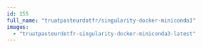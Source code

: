 ```yaml
---
id: 155
full_name: "truatpasteurdotfr/singularity-docker-miniconda3"
images: 
  - "truatpasteurdotfr-singularity-docker-miniconda3-latest"
---
```


